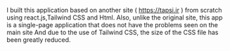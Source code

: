 I built this application based on another site ( https://tapsi.ir ) from scratch using react.js,Tailwind CSS and Html. Also, unlike the original site, this app is a single-page application that does not have the problems seen on the main site And due to the use of Tailwind CSS, the size of the CSS file has been greatly reduced.
